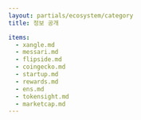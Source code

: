 ```yaml
---
layout: partials/ecosystem/category
title: 정보 공개

items:
  - xangle.md
  - messari.md
  - flipside.md
  - coingecko.md
  - startup.md
  - rewards.md
  - ens.md
  - tokensight.md
  - marketcap.md
---
```

